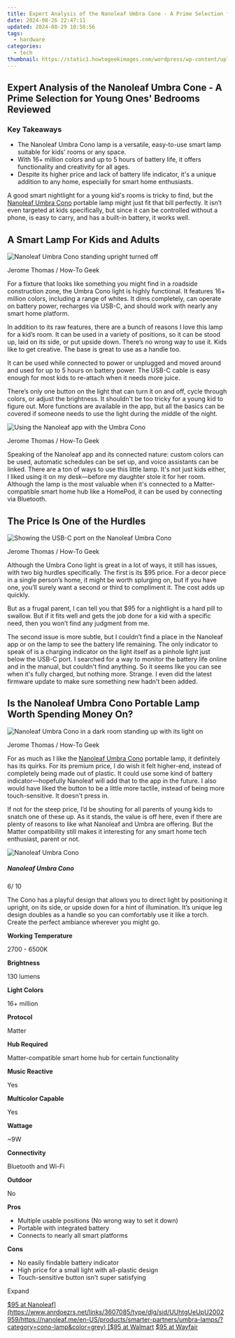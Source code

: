 ```yaml
---
title: Expert Analysis of the Nanoleaf Umbra Cone - A Prime Selection for Young Ones' Bedrooms Reviewed
date: 2024-08-26 22:47:11
updated: 2024-08-29 10:58:56
tags:
  - hardware
categories:
  - tech
thumbnail: https://static1.howtogeekimages.com/wordpress/wp-content/uploads/wm/2024/05/nanoleaf-umbra-cono-3.jpg
---
```


## Expert Analysis of the Nanoleaf Umbra Cone - A Prime Selection for Young Ones' Bedrooms Reviewed

### Key Takeaways

* The Nanoleaf Umbra Cono lamp is a versatile, easy-to-use smart lamp suitable for kids' rooms or any space.
* With 16+ million colors and up to 5 hours of battery life, it offers functionality and creativity for all ages.
* Despite its higher price and lack of battery life indicator, it's a unique addition to any home, especially for smart home enthusiasts.

 A good smart nightlight for a young kid's rooms is tricky to find, but the [Nanoleaf Umbra Cono](https://www.anrdoezrs.net/links/3607085/type/dlg/sid/UUhtgUeUpU2002959/https://nanoleaf.me/en-US/products/smarter-partners/umbra-lamps/) portable lamp might just fit that bill perfectly. It isn’t even targeted at kids specifically, but since it can be controlled without a phone, is easy to carry, and has a built-in battery, it works well.

##  A Smart Lamp For Kids and Adults

![Nanoleaf Umbra Cono  standing upright turned off](https://static1.howtogeekimages.com/wordpress/wp-content/uploads/wm/2024/05/nanoleaf-umbra-cono-1.jpg) 

Jerome Thomas / How-To Geek

 For a fixture that looks like something you might find in a roadside construction zone, the Umbra Cono light is highly functional. It features 16+ million colors, including a range of whites. It dims completely, can operate on battery power, recharges via USB-C, and should work with nearly any smart home platform.

 In addition to its raw features, there are a bunch of reasons I love this lamp for a kid’s room. It can be used in a variety of positions, so it can be stood up, laid on its side, or put upside down. There’s no wrong way to use it. Kids like to get creative. The base is great to use as a handle too.

 It can be used while connected to power or unplugged and moved around and used for up to 5 hours on battery power. The USB-C cable is easy enough for most kids to re-attach when it needs more juice.

 There’s only one button on the light that can turn it on and off, cycle through colors, or adjust the brightness. It shouldn't be too tricky for a young kid to figure out. More functions are available in the app, but all the basics can be covered if someone needs to use the light during the middle of the night.

![Using the Nanoleaf app with the Umbra Cono](https://static1.howtogeekimages.com/wordpress/wp-content/uploads/wm/2024/05/nanoleaf-umbra-cono-2.jpg) 

Jerome Thomas / How-To Geek

 Speaking of the Nanoleaf app and its connected nature: custom colors can be used, automatic schedules can be set up, and voice assistants can be linked. There are a ton of ways to use this little lamp. It's not just kids either, I liked using it on my desk—before my daughter stole it for her room. Although the lamp is the most valuable when it's connected to a Matter-compatible smart home hub like a HomePod, it can be used by connecting via Bluetooth.

##  The Price Is One of the Hurdles

![Showing the USB-C port on the Nanoleaf Umbra Cono](https://static1.howtogeekimages.com/wordpress/wp-content/uploads/wm/2024/05/nanoleaf-umbra-cono.jpg) 

Jerome Thomas / How-To Geek

 Although the Umbra Cono light is great in a lot of ways, it still has issues, with two big hurdles specifically. The first is its $95 price. For a decor piece in a single person’s home, it might be worth splurging on, but if you have one, you’ll surely want a second or third to compliment it. The cost adds up quickly.

 But as a frugal parent, I can tell you that $95 for a nightlight is a hard pill to swallow. But if it fits well and gets the job done for a kid with a specific need, then you won’t find any judgment from me.

 The second issue is more subtle, but I couldn’t find a place in the Nanoleaf app or on the lamp to see the battery life remaining. The only indicator to speak of is a charging indicator on the light itself as a pinhole light just below the USB-C port. I searched for a way to monitor the battery life online and in the manual, but couldn't find anything. So it seems like you can see when it's fully charged, but nothing more. Strange. I even did the latest firmware update to make sure something new hadn't been added.

##  Is the Nanoleaf Umbra Cono Portable Lamp Worth Spending Money On?

![Nanoleaf Umbra Cono in a dark room standing up with its light on](https://static1.howtogeekimages.com/wordpress/wp-content/uploads/wm/2024/05/nanoleaf-umbra-cono-4.jpg) 

Jerome Thomas / How-To Geek

 For as much as I like the [Nanoleaf Umbra Cono](https://www.anrdoezrs.net/links/3607085/type/dlg/sid/UUhtgUeUpU2002959/https://nanoleaf.me/en-US/products/smarter-partners/umbra-lamps/) portable lamp, it definitely has its quirks. For its premium price, I do wish it felt higher-end, instead of completely being made out of plastic. It could use some kind of battery indicator—hopefully Nanoleaf will add that to the app in the future. I also would have liked the button to be a little more tactile, instead of being more touch-sensitive. It doesn't press in.

 If not for the steep price, I’d be shouting for all parents of young kids to snatch one of these up. As it stands, the value is off here, even if there are plenty of reasons to like what Nanoleaf and Umbra are offering. But the Matter compatibility still makes it interesting for any smart home tech enthusiast, parent or not.

![Nanoleaf Umbra Cono](https://static1.howtogeekimages.com/wordpress/wp-content/uploads/2024/05/cleanshot-2024-05-02-at-14-43-46-2x.png) 

#####  Nanoleaf Umbra Cono

6/ 10 

The Cono has a playful design that allows you to direct light by positioning it upright, on its side, or upside down for a hint of illumination. It’s unique leg design doubles as a handle so you can comfortably use it like a torch. Create the perfect ambiance wherever you might go.

**Working Temperature** 

 2700 - 6500K 

**Brightness** 

 130 lumens 

**Light Colors** 

 16+ million 

**Protocol** 

 Matter 

**Hub Required** 

 Matter-compatible smart home hub for certain functionality 

**Music Reactive** 

 Yes 

**Multicolor Capable** 

 Yes 

**Wattage** 

 \~9W 

**Connectivity** 

 Bluetooth and Wi-Fi 

**Outdoor** 

 No 

**Pros** 
* Multiple usable positions (No wrong way to set it down)
* Portable with integrated battery
* Connects to nearly all smart platforms

**Cons** 
* No easily findable battery indicator
* High price for a small light with all-plastic design
* Touch-sensitive button isn't super satisfying

Expand 

[$95 at Nanoleaf](https://www.anrdoezrs.net/links/3607085/type/dlg/sid/UUhtgUeUpU2002959/https://nanoleaf.me/en-US/products/smarter-partners/umbra-lamps/?category=cono-lamp&color=grey) [$95 at Walmart](https://www.walmart.com/ip/Umbra-Cono-Portable-Smart-Lamp-with-Over-16-Million-Colors-and-Nanoleaf-App-Support-Sierra/5372993266) [$95 at Wayfair](https://www.wayfair.com/lighting/pdp/umbra-cono-lamp-vbbq1455.html?piid=67116636)

<ins class="adsbygoogle"
     style="display:block"
     data-ad-format="autorelaxed"
     data-ad-client="ca-pub-7571918770474297"
     data-ad-slot="1223367746"></ins>



<ins class="adsbygoogle"
     style="display:block"
     data-ad-client="ca-pub-7571918770474297"
     data-ad-slot="8358498916"
     data-ad-format="auto"
     data-full-width-responsive="true"></ins>
